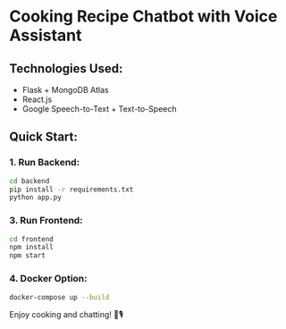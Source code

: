 # Cooking Recipe Chatbot with Voice Assistant

## Technologies Used:
- Flask + MongoDB Atlas
- React.js
- Google Speech-to-Text + Text-to-Speech


## Quick Start:



### 1. Run Backend:
```bash
cd backend
pip install -r requirements.txt
python app.py
```

### 3. Run Frontend:
```bash
cd frontend
npm install
npm start
```

### 4. Docker Option:
```bash
docker-compose up --build
```

Enjoy cooking and chatting! 🍲🎙️
